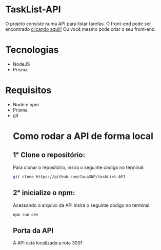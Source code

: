 <h1>TaskList-API</h1>

<p>O projeto consiste numa API para listar tarefas. O front-end pode ser encontrado <a href="https://github.com/CauaGNP/taskList">clicando aqui!!</a> Ou você mesmo pode criar o seu front-end.</p>

<h1>Tecnologias</h1>

<ul>
  <li>NodeJS</li>
  <li>Prisma</li>
</ul>

<h1>Requisitos</h1>

<ul>
  <li>Node e npm</li>
  <li>Prisma</li>
  <li>git</li>
</ol>

<h1>Como rodar a API de forma local</h1>

<h2>1° Clone o repositório:</h2>
<p>Para clonar o repositório, insira o seguinte código no terminal:</p>

```bash
git clone https://github.com/CauaGNP/taskList-API
```

<h2>2° inicialize o npm:</h2>
<p>Acessando o arquivo da API insira o seguinte código no terminal:</p>

```bash
npm run dev
```

<h2>Porta da API</h2>
<p>A API está localizada a rota 3001</p>
